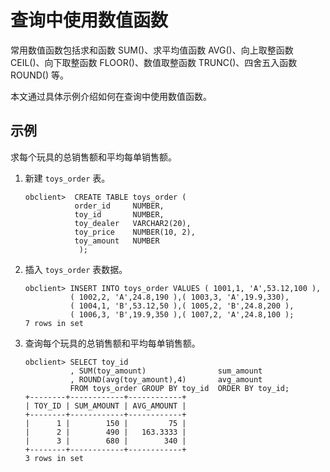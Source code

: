 查询中使用数值函数 
==============================

常用数值函数包括求和函数 SUM()、求平均值函数 AVG()、向上取整函数 CEIL()、向下取整函数 FLOOR()、数值取整函数 TRUNC()、四舍五入函数 ROUND() 等。

本文通过具体示例介绍如何在查询中使用数值函数。

示例 
-----------------------

求每个玩具的总销售额和平均每单销售额。

1. 新建 `toys_order` 表。

   ```unknow
   obclient>  CREATE TABLE toys_order (
              order_id     NUMBER,
              toy_id       NUMBER,
              toy_dealer   VARCHAR2(20),
              toy_price    NUMBER(10, 2),
              toy_amount   NUMBER
               );
   ```

   

2. 插入 `toys_order` 表数据。

   ```unknow
   obclient> INSERT INTO toys_order VALUES ( 1001,1, 'A',53.12,100 ),
             ( 1002,2, 'A',24.8,190 ),( 1003,3, 'A',19.9,330),
             ( 1004,1, 'B',53.12,50 ),( 1005,2, 'B',24.8,200 ),
             ( 1006,3, 'B',19.9,350 ),( 1007,2, 'A',24.8,100 );
   7 rows in set
   ```

   

3. 查询每个玩具的总销售额和平均每单销售额。

   ```unknow
   obclient> SELECT toy_id
             , SUM(toy_amount)                sum_amount
             , ROUND(avg(toy_amount),4)       avg_amount
             FROM toys_order GROUP BY toy_id  ORDER BY toy_id;
   +--------+------------+------------+
   | TOY_ID | SUM_AMOUNT | AVG_AMOUNT |
   +--------+------------+------------+
   |      1 |        150 |         75 |
   |      2 |        490 |   163.3333 |
   |      3 |        680 |        340 |
   +--------+------------+------------+
   3 rows in set
   ```

   



